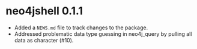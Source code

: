 # neo4jshell 0.1.1

* Added a `NEWS.md` file to track changes to the package.
* Addressed problematic data type guessing in neo4j_query by pulling all data as character (#10).
